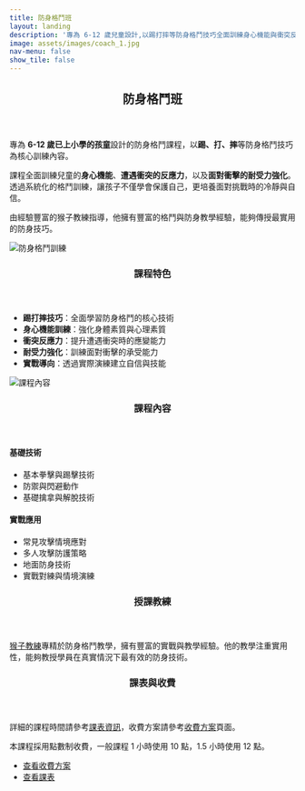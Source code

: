 ```yaml
---
title: 防身格鬥班
layout: landing
description: '專為 6-12 歲兒童設計,以踢打摔等防身格鬥技巧全面訓練身心機能與衝突反應力'
image: assets/images/coach_1.jpg
nav-menu: false
show_tile: false
---
```


<!-- Main -->
<div id="main">

<!-- One -->
<section id="one">
	<div class="inner">
		<header class="major">
			<h2>防身格鬥班</h2>
		</header>
		<p>專為 <strong>6-12 歲已上小學的孩童</strong>設計的防身格鬥課程，以<strong>踢、打、摔</strong>等防身格鬥技巧為核心訓練內容。</p>
		<p>課程全面訓練兒童的<strong>身心機能</strong>、<strong>遭遇衝突的反應力</strong>，以及<strong>面對衝擊的耐受力強化</strong>。透過系統化的格鬥訓練，讓孩子不僅學會保護自己，更培養面對挑戰時的冷靜與自信。</p>
		<p>由經驗豐富的猴子教練指導，他擁有豐富的格鬥與防身教學經驗，能夠傳授最實用的防身技巧。</p>
	</div>
</section>

<!-- Two -->
<section id="two" class="spotlights">
	<section>
		<div class="image">
			<img src="{% link assets/images/coach_1.jpg %}" alt="防身格鬥訓練" data-position="center center" />
		</div>
		<div class="content">
			<div class="inner">
				<header class="major">
					<h3>課程特色</h3>
				</header>
				<ul>
					<li><strong>踢打摔技巧</strong>：全面學習防身格鬥的核心技術</li>
					<li><strong>身心機能訓練</strong>：強化身體素質與心理素質</li>
					<li><strong>衝突反應力</strong>：提升遭遇衝突時的應變能力</li>
					<li><strong>耐受力強化</strong>：訓練面對衝擊的承受能力</li>
					<li><strong>實戰導向</strong>：透過實際演練建立自信與技能</li>
				</ul>
			</div>
		</div>
	</section>
	<section>
		<div class="image">
			<img src="{% link assets/images/coach_3.jpg %}" alt="課程內容" data-position="top center" />
		</div>
		<div class="content">
			<div class="inner">
				<header class="major">
					<h3>課程內容</h3>
				</header>
				<h4>基礎技術</h4>
				<ul>
					<li>基本拳擊與踢擊技術</li>
					<li>防禦與閃避動作</li>
					<li>基礎擒拿與解脫技術</li>
				</ul>
				<h4>實戰應用</h4>
				<ul>
					<li>常見攻擊情境應對</li>
					<li>多人攻擊防護策略</li>
					<li>地面防身技術</li>
					<li>實戰對練與情境演練</li>
				</ul>
			</div>
		</div>
	</section>
</section>

<!-- Three -->
<section id="three">
	<div class="inner">
		<header class="major">
			<h3>授課教練</h3>
		</header>
		<p><a href="{% link teachers/coach-monkey.md %}">猴子教練</a>專精於防身格鬥教學，擁有豐富的實戰與教學經驗。他的教學注重實用性，能夠教授學員在真實情況下最有效的防身技術。</p>
	</div>
</section>

<!-- Four -->
<section id="four">
	<div class="inner">
		<header class="major">
			<h3>課表與收費</h3>
		</header>
		<p>詳細的課程時間請參考<a href="{% link schedule.md %}">課表資訊</a>，收費方案請參考<a href="{% link pricing.md %}">收費方案</a>頁面。</p>
		<p>本課程採用點數制收費，一般課程 1 小時使用 10 點，1.5 小時使用 12 點。</p>
		<ul class="actions">
			<li><a href="{% link pricing.md %}" class="button">查看收費方案</a></li>
			<li><a href="{% link schedule.md %}" class="button">查看課表</a></li>
		</ul>
	</div>
</section>

</div>
